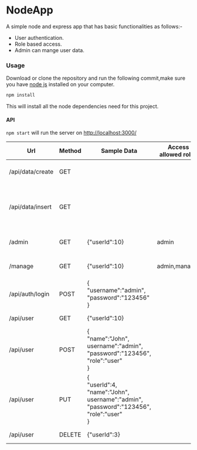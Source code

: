 # NodeApp
A simple node and express app that has basic functionalities as follows:-

* User authentication.
* Role based access.
* Admin can mange user data.


### Usage
Download or clone the repository and run the following commit,make sure you have [node js](https://nodejs.org/en/) installed on your computer.
```javascript
npm install
```
This will install all the node dependencies need for this project. 


#### API
` npm start ` will run the server on [http://localhost:3000/](http://localhost:3000/)

| Url              | Method | Sample Data  |  Access allowed roles  | Detail                                    |
|---------------   |--------|---------     |-------------           |--------                                   |  
| /api/data/create | GET    |              |                        | Create 'Users' table                      |
| /api/data/insert | GET    |              |                        | Insert some sample data to 'Users' table  |
| /admin           | GET    |{"userId":10} | admin                  | Opens admin panel                         |
| /manage          | GET    |{"userId":10} | admin,manager          | Opens manager dashboard                   |
| /api/auth/login  | POST   |{<br/>"username":"admin",<br/>"password":"123456"<br/>}| | Logins the user                        |
| /api/user        | GET    |{"userId":10} |           | Get all users data |
| /api/user        | POST   |{<br/>"name":"John",<br/>username":"admin",<br/>"password":"123456",<br/>"role":"user"<br/>} |           | Insert new user |
| /api/user        | PUT    |{<br/>"userId":4,<br/>"name":"John",<br/>username":"admin",<br/>"password":"123456",<br/>"role":"user"<br/>} |  | Update user data |
| /api/user        | DELETE |{"userId":3} |           | Delete user |


